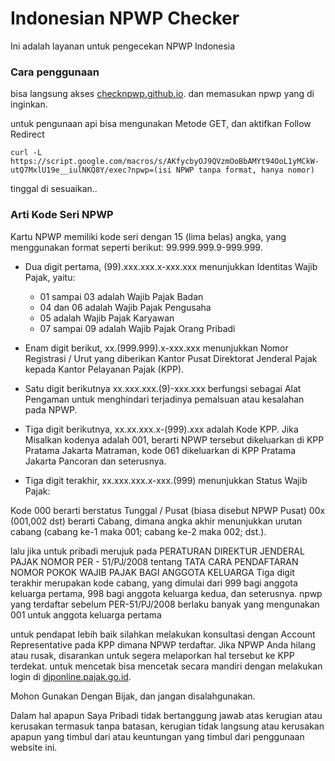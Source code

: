 # Indonesian NPWP Checker
Ini adalah layanan untuk pengecekan NPWP Indonesia

### Cara penggunaan

bisa langsung akses [checknpwp.github.io](https://checknpwp.github.io).
dan memasukan npwp yang di inginkan.

untuk pengunaan api bisa mengunakan Metode GET, dan aktifkan Follow Redirect

```
curl -L https://script.google.com/macros/s/AKfycbyOJ9QVzmOoBbAMYt94OoL1yMCkW-utQ7MxlU19e__iulNKQ8Y/exec?npwp=(isi NPWP tanpa format, hanya nomor)
```

tinggal di sesuaikan..

### Arti Kode Seri NPWP
Kartu NPWP memiliki kode seri dengan 15 (lima belas) angka, yang menggunakan format seperti berikut: 99.999.999.9-999.999.

 * Dua digit pertama, (99).xxx.xxx.x-xxx.xxx menunjukkan Identitas Wajib Pajak, yaitu:

   * 01 sampai 03 adalah Wajib Pajak Badan
   *  04 dan 06 adalah Wajib Pajak Pengusaha
   *  05 adalah Wajib Pajak Karyawan
   *  07 sampai 09 adalah Wajib Pajak Orang Pribadi


 * Enam digit berikut, xx.(999.999).x-xxx.xxx menunjukkan Nomor Registrasi / Urut yang diberikan Kantor Pusat Direktorat Jenderal Pajak kepada Kantor Pelayanan Pajak (KPP).
 * Satu digit berikutnya xx.xxx.xxx.(9)-xxx.xxx berfungsi sebagai Alat Pengaman untuk menghindari terjadinya pemalsuan atau kesalahan pada NPWP.

 * Tiga digit berikutnya, xx.xx.xxx.x-(999).xxx adalah Kode KPP. Jika Misalkan kodenya adalah 001, berarti NPWP tersebut dikeluarkan di KPP Pratama Jakarta Matraman, kode 061 dikeluarkan di KPP Pratama Jakarta Pancoran dan seterusnya.

 * Tiga digit terakhir, xx.xxx.xxx.x-xxx.(999) menunjukkan Status Wajib Pajak:

Kode 000 berarti berstatus Tunggal / Pusat (biasa disebut NPWP Pusat)
00x (001,002 dst) berarti Cabang, dimana angka akhir menunjukkan urutan cabang (cabang ke-1 maka 001; cabang ke-2 maka 002; dst.).

lalu jika untuk pribadi merujuk pada PERATURAN DIREKTUR JENDERAL PAJAK
NOMOR PER - 51/PJ/2008 tentang TATA CARA PENDAFTARAN NOMOR POKOK WAJIB PAJAK BAGI ANGGOTA KELUARGA
Tiga digit terakhir merupakan kode cabang, yang dimulai dari 999 bagi anggota keluarga pertama, 998 bagi anggota keluarga kedua, dan seterusnya.
npwp yang terdaftar sebelum PER-51/PJ/2008 berlaku banyak yang mengunakan 001 untuk anggota keluarga pertama

untuk pendapat lebih baik silahkan melakukan konsultasi dengan Account Representative pada KPP dimana NPWP terdaftar.
Jika NPWP Anda hilang atau rusak, disarankan untuk segera melaporkan hal tersebut ke KPP terdekat. untuk mencetak bisa mencetak secara mandiri dengan melakukan login di [djponline.pajak.go.id](https://djponline.pajak.go.id).

Mohon Gunakan Dengan Bijak, dan jangan disalahgunakan.

Dalam hal apapun Saya Pribadi tidak bertanggung jawab atas kerugian atau kerusakan termasuk tanpa batasan, kerugian tidak langsung atau kerusakan apapun yang timbul dari atau keuntungan yang timbul dari penggunaan website ini.

